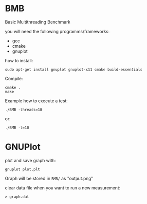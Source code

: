 # BMB
Basic Multithreading Benchmark

you will need the following programms/frameworks:
* gcc
* cmake
* gnuplot

how to install:

	sudo apt-get install gnuplot gnuplot-x11 cmake build-essentials

Compile:

	cmake .
	make

Example how to execute a test: 

	./BMB -threads=10

or:

	./BMB -t=10


# GNUPlot

plot and save graph with:

	gnuplot plot.plt

Graph will be stored in `BMB/` as "output.png"

clear data file when you want to run a new measurement:

	> graph.dat
